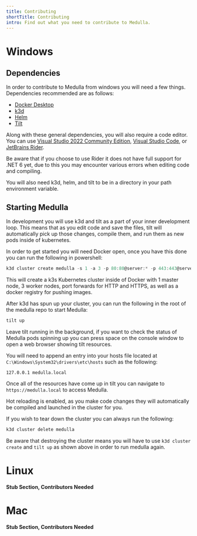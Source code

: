 ```yaml
---
title: Contributing
shortTitle: Contributing
intro: Find out what you need to contribute to Medulla.
---
```

# Windows
## Dependencies
In order to contribute to Medulla from windows you will need a few things. Dependencies recommended are as follows:

- [Docker Desktop](https://docs.docker.com/desktop/windows/install/)
- [k3d](https://github.com/rancher/k3d/releases)
- [Helm](https://github.com/helm/helm/releases)
- [Tilt](https://github.com/tilt-dev/tilt/releases)

Along with these general dependencies, you will also require a code editor. You can use [Visual Studio 2022 Community Edition](https://visualstudio.microsoft.com/vs/preview/), [Visual Studio Code](https://code.visualstudio.com/), or [JetBrains Rider](https://www.jetbrains.com/rider/).

Be aware that if you choose to use Rider it does not have full support for .NET 6 yet, due to this you may encounter various errors when editing code and compiling.

You will also need k3d, helm, and tilt to be in a directory in your path environment variable.

## Starting Medulla
In development you will use k3d and tilt as a part of your inner development loop. This means that as you edit code and save the files, tilt will automatically pick up those changes, compile them, and run them as new pods inside of kubernetes.

In order to get started you will need Docker open, once you have this done you can run the following in powershell:
```powershell
k3d cluster create medulla -s 1 -a 3 -p 80:80@server:* -p 443:443@server:* --k3s-arg "--disable=traefik@server:*" --registry-create k3d-medulla-registry:5001
```

This will create a k3s Kubernetes cluster inside of Docker with 1 master node, 3 worker nodes, port forwards for HTTP and HTTPS, as well as a docker registry for pushing images.

After k3d has spun up your cluster, you can run the following in the root of the medulla repo to start Medulla:
```powershell
tilt up
```

Leave tilt running in the background, if you want to check the status of Medulla pods spinning up you can press space on the console window to open a web browser showing tilt resources.

You will need to append an entry into your hosts file located at `C:\Windows\System32\drivers\etc\hosts` such as the following:
```
127.0.0.1 medulla.local
```

Once all of the resources have come up in tilt you can navigate to `https://medulla.local` to access Medulla.

Hot reloading is enabled, as you make code changes they will automatically be compiled and launched in the cluster for you.

If you wish to tear down the cluster you can always run the following:
```powershell
k3d cluster delete medulla
```

Be aware that destroying the cluster means you will have to use `k3d cluster create` and `tilt up` as shown above in order to run medulla again.

# Linux
**Stub Section, Contributors Needed**
# Mac
**Stub Section, Contributors Needed**

